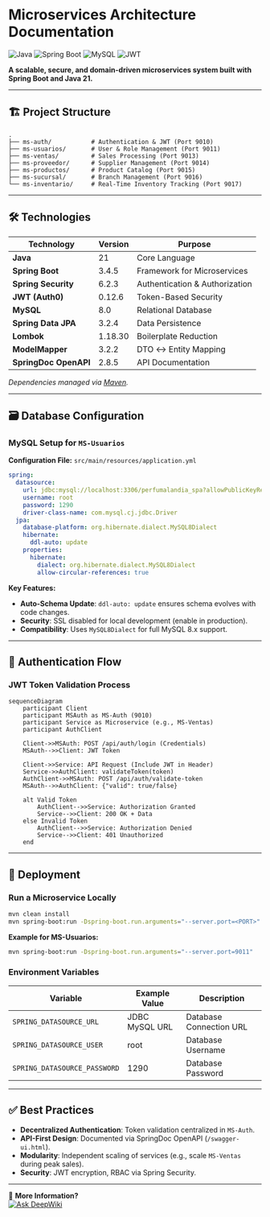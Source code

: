 # Microservices Architecture Documentation  

![Java](https://img.shields.io/badge/Java-21-%23ED8B00?logo=openjdk)
![Spring Boot](https://img.shields.io/badge/Spring_Boot-3.4.5-%236DB33F?logo=spring)
![MySQL](https://img.shields.io/badge/MySQL-8.0-%234479A1?logo=mysql)
![JWT](https://img.shields.io/badge/JWT-Auth0-000000?logo=jsonwebtokens)

**A scalable, secure, and domain-driven microservices system built with Spring Boot and Java 21.**  

---
## 🏗️ Project Structure  
```plaintext
.
├── ms-auth/           # Authentication & JWT (Port 9010)
├── ms-usuarios/       # User & Role Management (Port 9011)
├── ms-ventas/         # Sales Processing (Port 9013)
├── ms-proveedor/      # Supplier Management (Port 9014)
├── ms-productos/      # Product Catalog (Port 9015)
├── ms-sucursal/       # Branch Management (Port 9016)
└── ms-inventario/     # Real-Time Inventory Tracking (Port 9017)
```

---

## 🛠️ Technologies  
| Technology           | Version           | Purpose                                |  
|----------------------|-------------------|----------------------------------------|  
| **Java**             | 21                | Core Language                          |  
| **Spring Boot**      | 3.4.5             | Framework for Microservices            |  
| **Spring Security**  | 6.2.3             | Authentication & Authorization        |  
| **JWT (Auth0)**      | 0.12.6            | Token-Based Security                   |  
| **MySQL**            | 8.0               | Relational Database                    |  
| **Spring Data JPA**  | 3.2.4             | Data Persistence                       |  
| **Lombok**           | 1.18.30           | Boilerplate Reduction                  |  
| **ModelMapper**      | 3.2.2             | DTO ↔ Entity Mapping                   |  
| **SpringDoc OpenAPI**| 2.8.5             | API Documentation                      |  

*Dependencies managed via [Maven](https://maven.apache.org/).*  

---

## 🗃️ Database Configuration  
### MySQL Setup for `MS-Usuarios`  
**Configuration File:** `src/main/resources/application.yml`  
```yaml
spring:
  datasource:
    url: jdbc:mysql://localhost:3306/perfumalandia_spa?allowPublicKeyRetrieval=true&useSSL=false
    username: root
    password: 1290
    driver-class-name: com.mysql.cj.jdbc.Driver
  jpa:
    database-platform: org.hibernate.dialect.MySQL8Dialect
    hibernate:
      ddl-auto: update
    properties:
      hibernate:
        dialect: org.hibernate.dialect.MySQL8Dialect
        allow-circular-references: true
```

**Key Features:**  
- **Auto-Schema Update**: `ddl-auto: update` ensures schema evolves with code changes.  
- **Security**: SSL disabled for local development (enable in production).  
- **Compatibility**: Uses `MySQL8Dialect` for full MySQL 8.x support.  

---

## 🔐 Authentication Flow  
### JWT Token Validation Process  
```mermaid
sequenceDiagram
    participant Client
    participant MSAuth as MS-Auth (9010)
    participant Service as Microservice (e.g., MS-Ventas)
    participant AuthClient

    Client->>MSAuth: POST /api/auth/login (Credentials)
    MSAuth-->>Client: JWT Token

    Client->>Service: API Request (Include JWT in Header)
    Service->>AuthClient: validateToken(token)
    AuthClient->>MSAuth: POST /api/auth/validate-token
    MSAuth-->>AuthClient: {"valid": true/false}

    alt Valid Token
        AuthClient-->>Service: Authorization Granted
        Service-->>Client: 200 OK + Data
    else Invalid Token
        AuthClient-->>Service: Authorization Denied
        Service-->>Client: 401 Unauthorized
    end
```

---

## 🚀 Deployment  
### Run a Microservice Locally  
```bash
mvn clean install
mvn spring-boot:run -Dspring-boot.run.arguments="--server.port=<PORT>"
```

**Example for MS-Usuarios:**  
```bash
mvn spring-boot:run -Dspring-boot.run.arguments="--server.port=9011"
```

### Environment Variables  
| Variable               | Example Value       | Description                |  
|------------------------|---------------------|----------------------------|  
| `SPRING_DATASOURCE_URL`| JDBC MySQL URL      | Database Connection URL    |  
| `SPRING_DATASOURCE_USER`| root               | Database Username          |  
| `SPRING_DATASOURCE_PASSWORD`| 1290         | Database Password          |  

---

## ✅ Best Practices  
- **Decentralized Authentication**: Token validation centralized in `MS-Auth`.  
- **API-First Design**: Documented via SpringDoc OpenAPI (`/swagger-ui.html`).  
- **Modularity**: Independent scaling of services (e.g., scale `MS-Ventas` during peak sales).  
- **Security**: JWT encryption, RBAC via Spring Security.  

---

🔗 **More Information?**  
[![Ask DeepWiki](https://deepwiki.com/badge.svg)](https://deepwiki.com/ByAncort/perfumeria-backend)
